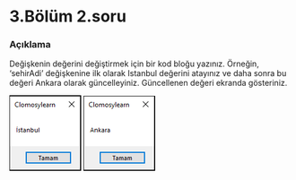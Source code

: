 # 3.Bölüm 2.soru

### Açıklama

Değişkenin değerini değiştirmek için bir kod bloğu yazınız. Örneğin, ‘sehirAdi’ değişkenine ilk olarak Istanbul değerini atayınız ve daha sonra bu değeri Ankara olarak güncelleyiniz. Güncellenen değeri ekranda gösteriniz.

![Bolum 3-Soru 2-Çıktı 1](Bolum3_2_Cikti1.png)
![Bolum 3-Soru 2-Çıktı 2](Bolum3_2_Cikti2.png)
